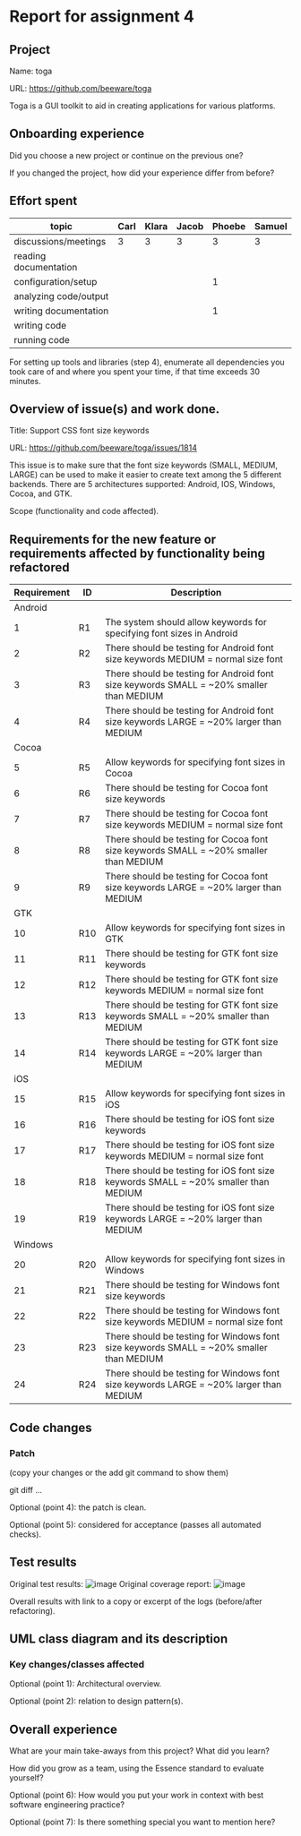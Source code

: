 # Report for assignment 4

## Project

Name: toga

URL: https://github.com/beeware/toga

Toga is a GUI toolkit to aid in creating applications for various platforms. 

## Onboarding experience

Did you choose a new project or continue on the previous one?

If you changed the project, how did your experience differ from before?

## Effort spent
|topic                | Carl | Klara | Jacob | Phoebe | Samuel |
|---------------------|------|-------|-------|--------|--------|
|discussions/meetings |   3  |   3   |   3   |    3   |   3    |
|reading documentation|      |       |       |        |        |
|configuration/setup  |      |       |       |    1   |        | 
|analyzing code/output|      |       |       |        |        |
|writing documentation|      |       |       |    1   |        |
|writing code         |      |       |       |        |        |
|running code         |      |       |       |        |        |

For setting up tools and libraries (step 4), enumerate all dependencies
you took care of and where you spent your time, if that time exceeds
30 minutes.

## Overview of issue(s) and work done.

Title: Support CSS font size keywords

URL: https://github.com/beeware/toga/issues/1814

This issue is to make sure that the font size keywords (SMALL, MEDIUM, LARGE) can be used to make it easier to create text among the 5 different backends. There are 5 architectures supported: Android, IOS, Windows, Cocoa, and GTK. 

Scope (functionality and code affected).

## Requirements for the new feature or requirements affected by functionality being refactored
| Requirement | ID | Description |
|-------------|----|-------------|
|Android|
| 1 | R1 | The system should allow keywords for specifying font sizes in Android|
| 2 | R2 | There should be testing for Android font size keywords MEDIUM = normal size font|
| 3 | R3 | There should be testing for Android font size keywords SMALL = ~20\% smaller than MEDIUM|
| 4 | R4 | There should be testing for Android font size keywords LARGE = ~20\% larger than MEDIUM|
|Cocoa|
| 5 | R5 | Allow keywords for specifying font sizes in Cocoa|
| 6 | R6 | There should be testing for Cocoa font size keywords|
| 7 | R7 | There should be testing for Cocoa font size keywords MEDIUM = normal size font|
| 8 | R8 | There should be testing for Cocoa font size keywords SMALL = ~20\% smaller than MEDIUM|
| 9 | R9 | There should be testing for Cocoa font size keywords LARGE = ~20\% larger than MEDIUM|
|GTK|
| 10 | R10 | Allow keywords for specifying font sizes in GTK|
| 11 | R11 | There should be testing for GTK font size keywords|
| 12 | R12 | There should be testing for GTK font size keywords MEDIUM = normal size font|
| 13 | R13 | There should be testing for GTK font size keywords SMALL = ~20\% smaller than MEDIUM|
| 14 | R14 | There should be testing for GTK font size keywords LARGE = ~20\% larger than MEDIUM|
|iOS|
| 15 | R15 | Allow keywords for specifying font sizes in iOS|
| 16 | R16 | There should be testing for iOS font size keywords|
| 17 | R17 | There should be testing for iOS font size keywords MEDIUM = normal size font|
| 18 | R18 | There should be testing for iOS font size keywords SMALL = ~20\% smaller than MEDIUM|
| 19 | R19 | There should be testing for iOS font size keywords LARGE = ~20\% larger than MEDIUM|
|Windows|
| 20 | R20 | Allow keywords for specifying font sizes in Windows|
| 21 | R21 | There should be testing for Windows font size keywords|
| 22 | R22 | There should be testing for Windows font size keywords MEDIUM = normal size font|
| 23 | R23 | There should be testing for Windows font size keywords SMALL = ~20\% smaller than MEDIUM|
| 24 | R24 | There should be testing for Windows font size keywords LARGE = ~20\% larger than MEDIUM|

## Code changes

### Patch

(copy your changes or the add git command to show them)

git diff ...

Optional (point 4): the patch is clean.

Optional (point 5): considered for acceptance (passes all automated checks).

## Test results
Original test results: ![image](https://github.com/user-attachments/assets/e0269ca2-33a6-4f46-b434-fb6e9d420ac0)
Original coverage report: ![image](https://github.com/user-attachments/assets/d0cbeeaf-da71-459e-bbba-23339997eeca)


Overall results with link to a copy or excerpt of the logs (before/after
refactoring).

## UML class diagram and its description

### Key changes/classes affected

Optional (point 1): Architectural overview.

Optional (point 2): relation to design pattern(s).

## Overall experience

What are your main take-aways from this project? What did you learn?

How did you grow as a team, using the Essence standard to evaluate yourself?

Optional (point 6): How would you put your work in context with best software engineering practice?

Optional (point 7): Is there something special you want to mention here?
